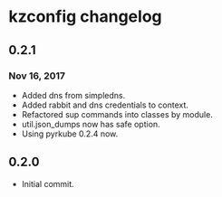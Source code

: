 # kzconfig changelog

## 0.2.1
### Nov 16, 2017
* Added dns from simpledns.
* Added rabbit and dns credentials to context.
* Refactored sup commands into classes by module.
* util.json_dumps now has safe option.
* Using pyrkube 0.2.4 now.


## 0.2.0
* Initial commit.
